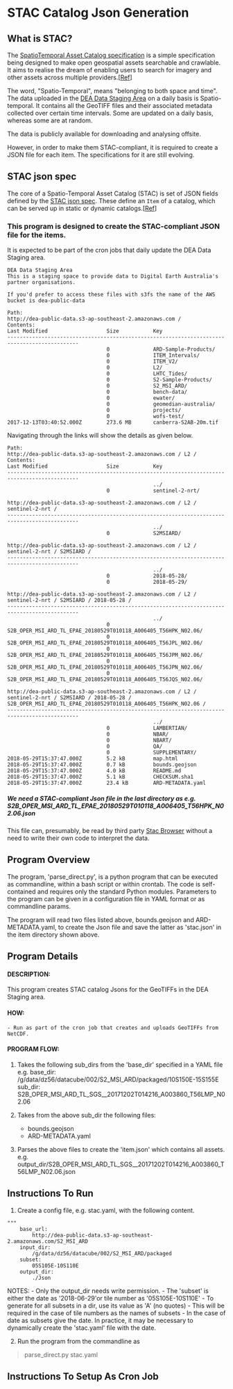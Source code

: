 # STAC Catalog Json Generation


## What is STAC?
The [SpatioTemporal Asset Catalog specification](https://github.com/radiantearth/stac-spec/) is a simple specification being
designed to make open geospatial assets searchable and crawlable. It aims to realise the dream of enabling users to search for imagery and other assets across multiple providers.[[Ref](https://gist.github.com/omad/da6f740be0ead467c77c80d66701450f#file-spatio-temporal-access-catalogues-org)]

The word, "Spatio-Temporal", means "belonging to both space and time". The data uploaded in the [DEA Data Staging Area](http://dea-public-data.s3-website-ap-southeast-2.amazonaws.com/) on a daily basis is Spatio-temporal. It contains all the GeoTIFF files and their associated metadata collected over certain time intervals. Some are updated on a daily basis, whereas some are at random.

The data is publicly available for downloading and analysing offsite. 

However, in order to make them STAC-compliant, it is required to create a JSON file for each item. The specifications for it are still evolving.

## STAC json spec

The core of a Spatio-Temporal Asset Catalog (STAC) is set of JSON fields defined by the [STAC json spec](https://github.com/radiantearth/stac-spec/blob/master/json-spec/json-spec.md). These define an `Item` of a catalog, which can be served up in static or dynamic catalogs.[[Ref](https://github.com/radiantearth/stac-spec/tree/master/json-spec)] 


### This program is designed to create the STAC-compliant JSON file for the items.

It is expected to be part of the cron jobs that daily update the DEA Data Staging area. 

```
DEA Data Staging Area
This is a staging space to provide data to Digital Earth Australia's partner organisations.

If you'd prefer to access these files with s3fs the name of the AWS bucket is dea-public-data

Path:
http://dea-public-data.s3-ap-southeast-2.amazonaws.com /
Contents:
Last Modified                   Size           Key 
---------------------------------------------------------------------------------------------
                                0              ARD-Sample-Products/
                                0              ITEM_Intervals/
                                0              ITEM_V2/
                                0              L2/
                                0              LHTC_Tides/
                                0              S2-Sample-Products/
                                0              S2_MSI_ARD/
                                0              bench-data/
                                0              ewater/
                                0              geomedian-australia/
                                0              projects/
                                0              wofs-test/
2017-12-13T03:40:52.000Z        273.6 MB       canberra-S2AB-20m.tif
```
Navigating through the links will show the details as given below.

```
Path:
http://dea-public-data.s3-ap-southeast-2.amazonaws.com / L2 /
Contents:
Last Modified                   Size           Key 
---------------------------------------------------------------------------------------------
                                               ../
                                0              sentinel-2-nrt/

http://dea-public-data.s3-ap-southeast-2.amazonaws.com / L2 / sentinel-2-nrt /
---------------------------------------------------------------------------------------------
                                               ../
                                0              S2MSIARD/

http://dea-public-data.s3-ap-southeast-2.amazonaws.com / L2 / sentinel-2-nrt / S2MSIARD /
---------------------------------------------------------------------------------------------
                                               ../
                                0              2018-05-28/
                                0              2018-05-29/
                                
http://dea-public-data.s3-ap-southeast-2.amazonaws.com / L2 / sentinel-2-nrt / S2MSIARD / 2018-05-28 /
---------------------------------------------------------------------------------------------
                                               ../
                                0              S2B_OPER_MSI_ARD_TL_EPAE_20180529T010118_A006405_T56HPK_N02.06/
                                0              S2B_OPER_MSI_ARD_TL_EPAE_20180529T010118_A006405_T56JPL_N02.06/
                                0              S2B_OPER_MSI_ARD_TL_EPAE_20180529T010118_A006405_T56JPM_N02.06/
                                0              S2B_OPER_MSI_ARD_TL_EPAE_20180529T010118_A006405_T56JPN_N02.06/
                                0              S2B_OPER_MSI_ARD_TL_EPAE_20180529T010118_A006405_T56JQS_N02.06/

http://dea-public-data.s3-ap-southeast-2.amazonaws.com / L2 / sentinel-2-nrt / S2MSIARD / 2018-05-28 / S2B_OPER_MSI_ARD_TL_EPAE_20180529T010118_A006405_T56HPK_N02.06 /
---------------------------------------------------------------------------------------------
                                               ../
                                0              LAMBERTIAN/
                                0              NBAR/
                                0              NBART/
                                0              QA/
                                0              SUPPLEMENTARY/
2018-05-29T15:37:47.000Z        5.2 kB         map.html
2018-05-29T15:37:47.000Z        0.7 kB         bounds.geojson
2018-05-29T15:37:47.000Z        4.0 kB         README.md
2018-05-29T15:37:47.000Z        5.1 kB         CHECKSUM.sha1
2018-05-29T15:37:47.000Z        23.4 kB        ARD-METADATA.yaml

```
##### We need a STAC-compliant Json file in the last directory as e.g. S2B_OPER_MSI_ARD_TL_EPAE_20180529T010118_A006405_T56HPK_N02.06.json

This file can, presumably, be read by third party [Stac Browser](http://iserv-stac.netlify.com/) without a need to write their own code to interpret the data.

## Program Overview
The program, 'parse_direct.py', is a python program that can be executed as commandline, within a bash script or within crontab. The code is self-contained and requires only the standard Python modules. Parameters to the program can be given in a configuration file in YAML format or as commandline params.

The program will read two files listed above, bounds.geojson and ARD-METADATA.yaml, to create the Json file and save the latter as 'stac.json' in the item directory shown above.

## Program Details

#### DESCRIPTION:
This program creates STAC catalog Jsons for the GeoTIFFs in the DEA Staging area.

#### HOW:
    - Run as part of the cron job that creates and uploads GeoTIFFs from NetCDF.

#### PROGRAM FLOW:
1. Takes the following sub_dirs from the 'base_dir' specified in a YAML file
    e.g. base_dir: /g/data/dz56/datacube/002/S2_MSI_ARD/packaged/10S150E-15S155E
         sub_dir: S2B_OPER_MSI_ARD_TL_SGS__20171202T014216_A003860_T56LMP_N02.06

2. Takes from the above sub_dir the following files:
    - bounds.geojson
    - ARD-METADATA.yaml

3. Parses the above files to create the 'item.json' which contains all assets.
    e.g. output_dir/S2B_OPER_MSI_ARD_TL_SGS__20171202T014216_A003860_T56LMP_N02.06.json
    

## Instructions To Run

1. Create a config file, e.g. stac.yaml, with the following content. 

```
"""
    base_url:
        http://dea-public-data.s3-ap-southeast-2.amazonaws.com/S2_MSI_ARD
    input_dir:
        /g/data/dz56/datacube/002/S2_MSI_ARD/packaged
    subset:
        05S105E-10S110E
    output_dir:
        ./Json
```
NOTES:
    - Only the output_dir needs write permission.
    - The 'subset' is either the date as '2018-06-29'or tile number as '05S105E-10S110E' 
    - To generate for all subsets in a dir, use its value as 'A' (no quotes)
        - This will be required in the case of tile numbers as the names of subsets
    - In the case of date as subsets give the date. In practice, it may be necessary to dynamically create the 'stac.yaml' file with the date.

2. Run the program from the commandline as

> parse_direct.py stac.yaml

## Instructions To Setup As Cron Job


